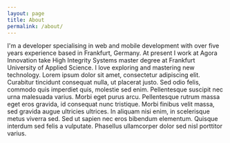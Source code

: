 ```yaml
---
layout: page
title: About
permalink: /about/
---
```


I'm a developer specialising in web and mobile development with over five years experience based in Frankfurt, Germany. At present I work at Agora Innovation take High Integrity Systems master degree at Frankfurt University of Applied Science. I love exploring and mastering new technology. Lorem ipsum dolor sit amet, consectetur adipiscing elit. Curabitur tincidunt consequat nulla, ut placerat justo. Sed odio felis, commodo quis imperdiet quis, molestie sed enim. Pellentesque suscipit nec urna malesuada varius. Morbi eget purus arcu. Pellentesque rutrum massa eget eros gravida, id consequat nunc tristique. Morbi finibus velit massa, sed gravida augue ultricies ultrices. In aliquam nisi enim, in scelerisque metus viverra sed. Sed ut sapien nec eros bibendum elementum. Quisque interdum sed felis a vulputate. Phasellus ullamcorper dolor sed nisl porttitor varius.
